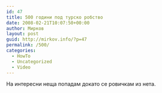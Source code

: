 ```yaml
---
id: 47
title: 500 години под турско робство
date: 2008-02-21T10:07:50+00:00
author: Мирков
layout: post
guid: http://mirkov.info/?p=47
permalink: /500/
categories:
  - HowTo
  - Uncategorized
  - Video
---
```

На интересни неща попадам докато се ровичкам из нета.
